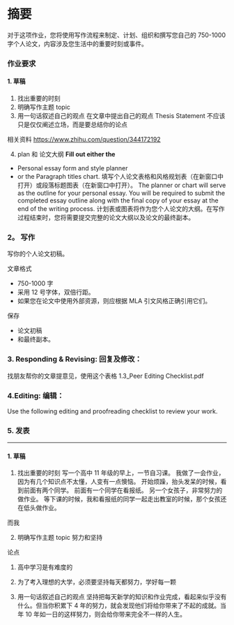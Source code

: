 # 摘要

对于这项作业，您将使用写作流程来制定、计划、组织和撰写您自己的 750-1000 字个人论文，内容涉及您生活中的重要时刻或事件。

### 作业要求

#### 1. 草稿

1. 找出重要的时刻
2. 明确写作主题 topic
3. 用一句话叙述自己的观点
在文章中提出自己的观点
Thesis Statement 不应该只是仅仅阐述立场，而是要总结你的论点

相关资料
https://www.zhihu.com/question/344172192



4. plan 和 论文大纲
**Fill out either the** 
- Personal essay form and style planner
- or the Paragraph titles chart. 
填写个人论文表格和风格规划表（在新窗口中打开）或段落标题图表（在新窗口中打开）。
The planner or chart will serve as the outline for your personal essay. You will be required to submit the completed essay outline along with the final copy of your essay at the end of the writing process.
计划表或图表将作为您个人论文的大纲。在写作过程结束时，您将需要提交完整的论文大纲以及论文的最终副本。



### 2。 写作

写你的个人论文初稿。

文章格式
- 750-1000 字
- 采用 12 号字体，双倍行距。
- 如果您在论文中使用外部资源，则应根据 MLA 引文风格正确引用它们。




保存
- 论文初稿
- 和最终副本。


### 3.  Responding & Revising: 回复及修改：
找朋友帮你的文章提意见，使用这个表格
1.3_Peer Editing Checklist.pdf


### 4.Editing: 编辑：


Use the following editing and proofreading checklist to review your work.


### 5. 发表



---

#### 1. 草稿

1. 找出重要的时刻
写一个高中 11 年级的早上，一节自习课。
我做了一会作业，因为有几个知识点不太懂，人变有一点懊恼。
开始烦躁，抬头发呆的时候，看到前面有两个同学。
前面有一个同学在看报纸。
另一个女孩子，非常努力的做作业。
等下课的时候，我和看报纸的同学一起走出教室的时候，那个女孩还在低头做作业。

而我

2. 明确写作主题 topic
努力和坚持

论点
1. 高中学习是有难度的
2. 为了考入理想的大学，必须要坚持每天都努力，学好每一颗



3. 用一句话叙述自己的观点
坚持把每天新学的知识和作业完成，看起来似乎没有什么。但当你积累下 4 年的努力，就会发现他们将给你带来了不起的成就。当年 10 年如一日的这样努力，则会给你带来完全不一样的人生。
